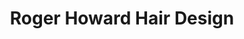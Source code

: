 ---
title: "Roger Howard Hair Design"
url: /congleton/roger-howard-hair-design/
shop: hairdresser
---